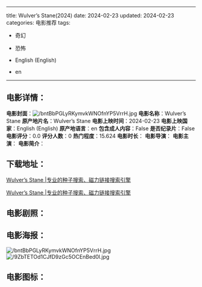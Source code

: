 
---
title: Wulver’s Stane(2024)
date: 2024-02-23
updated: 2024-02-23
categories: 电影推荐
tags:
- 奇幻
- 恐怖

- English (English)
- en
---


> 

## **电影详情**：

**电影封面**：<img src="https://image.tmdb.org/t/p/w200/bntBbPGLyRKymvkWNOfnYP5VrrH.jpg" alt="/bntBbPGLyRKymvkWNOfnYP5VrrH.jpg" title="/bntBbPGLyRKymvkWNOfnYP5VrrH.jpg">
**电影名称**：Wulver’s Stane
**原产地片名**：Wulver’s Stane
**电影上映时间**：2024-02-23
**电影上映国家**：English (English)
**原产地语言**：en
**包含成人内容**：False
**是否纪录片**：False
**电影评分**：0.0
**评分人数**：0
**热门程度**：15.624
**电影时长**：
**电影导演**：
**电影主演**：
**电影简介**：

## **下载地址**：
[Wulver’s Stane |专业的种子搜索、磁力链接搜索引擎](https://movie.amd794.com:2083/?search=Wulver%E2%80%99s%20Stane&ordering=&mode=match_phrase&page_size=10&page=1)

[Wulver’s Stane |专业的种子搜索、磁力链接搜索引擎](https://movie.amd794.com:2083/?search=Wulver%E2%80%99s%20Stane&ordering=&mode=match_phrase&page_size=10&page=1)
 

## **电影剧照**：


## **电影海报**：
<img src="https://image.tmdb.org/t/p/original/bntBbPGLyRKymvkWNOfnYP5VrrH.jpg" alt="/bntBbPGLyRKymvkWNOfnYP5VrrH.jpg" title="/bntBbPGLyRKymvkWNOfnYP5VrrH.jpg"><img src="https://image.tmdb.org/t/p/original/9ZbTETOd1CJfD9zGc5OCEnBed0l.jpg" alt="/9ZbTETOd1CJfD9zGc5OCEnBed0l.jpg" title="/9ZbTETOd1CJfD9zGc5OCEnBed0l.jpg">

## **电影图标**：

